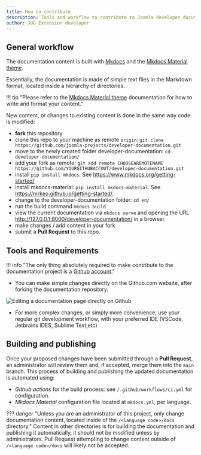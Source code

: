 ```yaml
---
title: How to contribute
description: Tools and workflow to contribute to Joomla developer documentation
author: JUG Extension developer
---
```


## General workflow

The documentation content is built with [Mkdocs](https://www.mkdocs.org/) and the [Mkdocs Material theme](https://squidfunk.github.io/mkdocs-material/).

Essentially, the documentation is made of simple text files in the Markdown format, located inside a hierarchy of directories.

!!! tip "Please refer to the [Mkdocs Material theme](https://squidfunk.github.io/mkdocs-material/) documentation for how to write and format your content."

New content, or changes to existing content is done in the same way code is modified:

- **fork** this repository
- clone this repo to your machine as remote `origin`: `git clone https://github.com/joomla-projects/developer-documentation.git`
- move to the newly created folder developer-documentation: `cd developer-documentation/`
- add your fork as remote: `git add remote CHOOSEAREMOTENAME https://github.com/YOURGITHUBACCOUT/developer-documentation.git`
- install `pip install mkdocs`. See https://www.mkdocs.org/getting-started/ 
- install mkdocs-material: `pip install mkdocs-material`. See https://mrkeo.github.io/getting-started/.
- change to the developer-documentation folder: `cd en/`
- run the build command `mkdocs build`
- view the current documentation via `mkdocs serve` and opening the URL http://127.0.0.1:8000/developer-documentation/ in a browser.
- make changes / add content in your fork
- submit a **Pull Request** to this repo. 

## Tools and Requirements

!!! info "The only thing absolutely required to make contribute to the documentation project is a [Github account](https://github.com/)."

- You can make simple changes directly on the Github.com website, after forking the documentation repository.

![Editing a documentation page directly on Github](../_images/github-editing.png)

- For more complex changes, or simply more convenience, use your regular git development workflow, with your preferred IDE (VSCode, Jetbrains IDES, Sublime Text,etc)

## Building and publishing

Once your proposed changes have been submitted through a **Pull Request**, an administrator will review them and, if accepted, merge them into the `main` branch. This process of building and publishing the updated documentation is automated using:

- *Github actions* for the build process: see `/.github/workflows/ci.yml` for configuration.
- *Mkdocs Material* configuration file located at `mkdocs.yml`, per language.

??? danger "Unless you are an administrator of this project, only change documentation content, located inside of the `/<language code>/docs` directory."
    Content in other directories is for building the documentation and publishing it automatically, it should not be modified unless by administrators. Pull Request attempting to change content outside of `/<language code>/docs` will likely not be accepted. 
